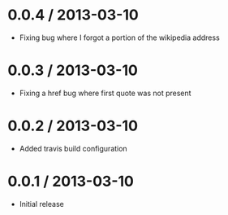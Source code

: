0.0.4 / 2013-03-10
====================
* Fixing bug where I forgot a portion of the wikipedia address

0.0.3 / 2013-03-10
====================
* Fixing a href bug where first quote was not present

0.0.2 / 2013-03-10
====================
* Added travis build configuration

0.0.1 / 2013-03-10
====================
* Initial release
